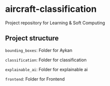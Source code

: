 # aircraft-classification
Project repository for Learning &amp; Soft Computing

## Project structure
`bounding_boxes`: Folder for Aykan

`classification`: Folder for classification

`explainable_ai`: Folder for explainable ai

`frontend`: Folder for Frontend